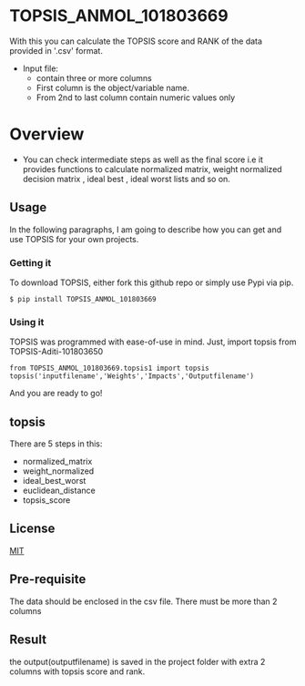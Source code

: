 # TOPSIS_ANMOL_101803669
With this you can calculate the TOPSIS score and RANK of the data provided in '.csv' format.
- Input file:
  - contain three or more columns
  - First column is the object/variable name.
  - From 2nd to last column contain numeric values only

# Overview
  - You can check intermediate steps as well as the final score i.e it provides functions to calculate normalized matrix, weight normalized decision matrix , ideal best , ideal worst lists and so on.

## Usage

In the following paragraphs, I am going to describe how you can get and use TOPSIS for your own projects.

### Getting it
To download TOPSIS, either fork this github repo or simply use Pypi via pip.

    $ pip install TOPSIS_ANMOL_101803669

### Using it
TOPSIS was programmed with ease-of-use in mind. Just, import topsis from TOPSIS-Aditi-101803650

    from TOPSIS_ANMOL_101803669.topsis1 import topsis
    topsis('inputfilename','Weights','Impacts','Outputfilename')

And you are ready to go! 

## topsis
There are 5 steps in this:
  - normalized_matrix
  - weight_normalized
  - ideal_best_worst
  - euclidean_distance
  - topsis_score
## License
[MIT](https://choosealicense.com/licenses/mit/)

## Pre-requisite
The data should be enclosed in the csv file. There must be more than 2 columns

## Result
the output(outputfilename)  is saved in the project folder with extra 2 columns with topsis score and rank.

